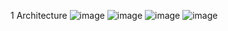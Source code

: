 1 Architecture
![image](https://user-images.githubusercontent.com/101012011/168321967-4edc8d52-0577-4391-a0d7-c0b6e02d3d00.png)
![image](https://user-images.githubusercontent.com/101012011/168322266-7dcb9cf8-35f6-427f-8388-5fb1b0b06289.png)
![image](https://user-images.githubusercontent.com/101012011/168322399-7adb5aa3-96a6-48b1-9a95-ee1de85bf04b.png)
![image](https://user-images.githubusercontent.com/101012011/168322559-466dcae0-8cc1-474a-99ee-a311f3564bc4.png)
